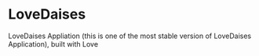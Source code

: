 # LoveDaises
LoveDaises Appliation (this is one of the most stable version of  LoveDaises Application), built with Love
